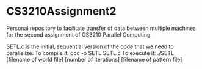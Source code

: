 # CS3210Assignment2

Personal repository to facilitate transfer of data between multiple machines for the second assignment of CS3210 Parallel Computing.

SETL.c is the initial, sequential version of the code that we need to parallelize.
To compile it: gcc -o SETL SETL.c
To execute it: ./SETL [filename of world file] [number of iterations] [filename of pattern file]
